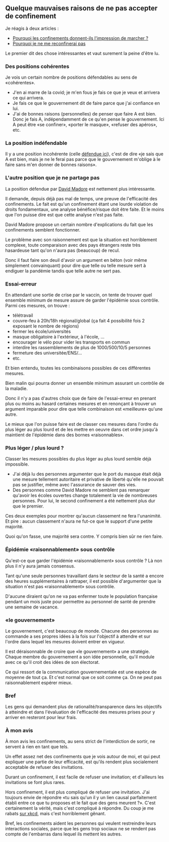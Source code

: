 ## Quelque mauvaises raisons de ne pas accepter de confinement

Je réagis à deux articles :

- [Pourquoi les confinements donnent-ils l'impression de marcher ?](http://www.madore.org/~david/weblog/d.2021-01-29.2677.html#d.2021-01-29.2677)
- [Pourquoi je ne me reconfinerai pas](https://analysesynthese.wordpress.com/2021/01/28/pourquoi-je-ne-me-reconfinerai-pas/)

Le premier dit des chose intéressantes et vaut surement la peine d'être lu.

### Des positions cohérentes

Je vois un certain nombre de positions défendables au sens de «cohérentes».

- J'en ai marre de la covid; je m'en fous je fais ce que je veux et arrivera ce qui arrivera.
- Je fais ce que le gouvernement dit de faire parce que j'ai confiance en lui.
- J'ai de bonnes raisons (personnelles) de penser que faire A est bien. Donc je fais A, indépendamment de ce qu'en pense le gouvernement. Ici A peut être «se confiner», «porter le masque», «refuser des apéros», etc.

### La position indéfendable

Il y a une position incohérente (celle [défendue ici](https://analysesynthese.wordpress.com/2021/01/28/pourquoi-je-ne-me-reconfinerai-pas/)), c'est de dire «je sais que A est bien, mais je ne le ferai pas parce que le gouvernement m'oblige à le faire sans m'en donner de bonnes raisons». 


### L'autre position que je ne partage pas

La position défendue par [David Madore](http://www.madore.org/~david/weblog/d.2021-01-29.2677.html#d.2021-01-29.2677) est nettement plus intéressante.

Il demande, depuis déjà pas mal de temps, une preuve de l'efficacité des confinements. Le fait est qu'un confinement étant une lourde violation de droits fondamentaux, une analyse bénéfice/risque doit être faite. Et le moins que l'on puisse dire est que cette analyse n'est pas faite.

David Madore propose un certain nombre d'explications du fait que les confinements semblent fonctionner.

Le problème avec son raisonnement est que la situation est horriblement complexe, toute comparaison avec des pays étrangers reste très hasardeuse tant qu'on n'aura pas (beaucoup) de recul.

Donc il faut faire son deuil d'avoir un argument en béton (voir même simplement convainquant) pour dire que telle ou telle mesure sert à endiguer la pandémie tandis que telle autre ne sert pas.

### Essai-erreur

En attendant une sortie de crise par le vaccin, on tente de trouver quel ensemble minimum de mesure assure de garder l'épidémie sous contrôle. Parmi ces mesures, on trouve :

- télétravail
- couvre-feu à 20h/18h régional/global (ça fait 4 possibilité fois 2 exposant le nombre de régions)
- fermer les école/universités
- masque obligatoire à l'extérieur, à l'école, ...
- encourager le vélo pour vider les transports en commun
- interdire les rassemblements de plus de 1000/500/10/5 personnes
- fermeture des universitée/ENS/...
- etc.

Et bien entendu, toutes les combinaisons possibles de ces différentes mesures.

Bien malin qui pourra donner un ensemble minimum assurant un contrôle de la maladie.

Donc il n'y a pas d'autres choix que de faire de l'essai-erreur en prenant plus ou moins au hasard certaines mesures et en renonçant à trouver un argument imparable pour dire que telle combinaison est «meilleure» qu'une autre.

Le mieux que l'on puisse faire est de classer ces mesures dans l'ordre du plus léger au plus lourd et de les mettre en oeuvre dans cet ordre jusqu'à maintient de l'épidémie dans des bornes «raisonnables».


### Plus léger / plus lourd ?

Classer les mesures possibles du plus léger au plus lourd semble déjà impossible.

- J'ai déjà lu des personnes argumenter que le port du masque était déjà une mesure tellement autoritaire et privative de liberté qu'elle ne pouvait pas se justifier, même avec l'assurance de sauver des vies.
- Des personnes comme David Madore ne semblent pas remarquer qu'avoir les écoles ouvertes change totalement la vie de nombreuses personnes. Pour lui, le second confinement a été nettement plus dur que le premier.

Ces deux exemples pour montrer qu'aucun classement ne fera l'unanimité. Et pire : aucun classement n'aura ne fut-ce que le support d'une petite majorité.

Quoi qu'on fasse, une majorité sera contre. Y compris bien sûr ne rien faire.

### Épidémie «raisonnablement» sous contrôle

Qu'est-ce que garder l'épidémie «raisonnablement» sous contrôle ? Là non plus il n'y aura jamais consensus.

Tant qu'une seule personnes travaillant dans le secteur de la santé a encore des heures supplémentaires à rattraper, il est possible d'argumenter que la situation n'est pas «raisonnablement» sous contrôle.

D'aucune diraient qu'on ne va pas enfermer toute le population française pendant un mois juste pour permettre au personnel de santé de prendre une semaine de vacance.

### «le gouvernement»

Le gouvernement, c'est beaucoup de monde. Chacune des personnes au commande a ses propres idées à la fois sur l'objectif à attendre et sur l'ordre dans lequel les mesures doivent entrer en vigueur.

Il est déraisonnable de croire que «le gouvernement» a une stratégie. Chaque membre du gouvernement a son idée personnelle, qu'il module avec ce qu'il croit des idées de son électorat.

Ce qui ressort de la communication gouvernementale est une espèce de moyenne de tout ça. Et c'est normal que ce soit comme ça. On ne peut pas raisonnablement espérer mieux.

### Bref

Les gens qui demandent plus de rationalité/transparence dans les objectifs à atteindre et dans l'évaluation de l'efficacité des mesures prises pour y arriver en resteront pour leur frais.

### À mon avis

À mon avis les confinements, au sens strict de l'interdiction de sortir, ne servent à rien en tant que tels.

Un effet assez net des confinements que je vois autour de moi, et qui peut expliquer une partie de leur efficacité, est qu'ils rendent plus socialement acceptable de refuser des invitations.

Durant un confinement, il est facile de refuser une invitation; et d'ailleurs les invitations se font plus rares.

Hors confinement, il est plus compliqué de refuser une invitation. J'ai toujours envie de répondre «tu sais qu'un il y un lien causal parfaitement établi entre ce que tu proposes et le fait que des gens meurent ?». C'est certainement la vérité, mais c'est compliqué à répondre. Du coup je me rabats [sur xkcd](https://xkcd.com/2346/), mais c'est horriblement gênant.

Bref, les confinements aident les personnes qui veulent restreindre leurs interactions sociales, parce que les gens trop sociaux ne se rendent pas compte de l'embarras dans lequel ils mettent les autres.



